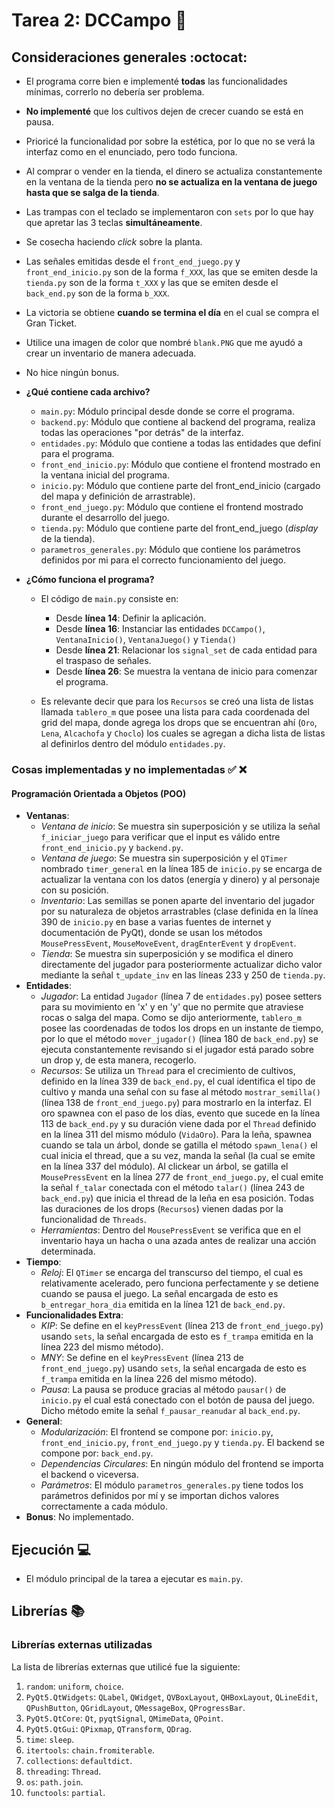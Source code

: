 # Tarea 2: DCCampo :school_satchel:

## Consideraciones generales :octocat:

* El programa corre bien e implementé __todas__ las funcionalidades mínimas, correrlo no debería ser problema.

* __No implementé__ que los cultivos dejen de crecer cuando se está en pausa.

* Prioricé la funcionalidad por sobre la estética, por lo que no se verá la interfaz como en el enunciado, pero todo funciona.

* Al comprar o vender en la tienda, el dinero se actualiza constantemente en la ventana de la tienda pero __no se actualiza en la ventana de juego hasta que se salga de la tienda__.

* Las trampas con el teclado se implementaron con ```sets``` por lo que hay que apretar las 3 teclas __simultáneamente__.

* Se cosecha haciendo _click_ sobre la planta.

* Las señales emitidas desde el ```front_end_juego.py``` y ```front_end_inicio.py``` son de la forma ```f_XXX```, las que se emiten desde la ```tienda.py``` son de la forma ```t_XXX``` y las que se emiten desde el ```back_end.py``` son de la forma ```b_XXX```.

* La victoria se obtiene __cuando se termina el día__ en el cual se compra el Gran Ticket.

* Utilice una imagen de color que nombré ```blank.PNG``` que me ayudó a crear un inventario de manera adecuada.

* No hice ningún bonus.

* **¿Qué contiene cada archivo?**
  * ```main.py```: Módulo principal desde donde se corre el programa.
  * ```backend.py```: Módulo que contiene al backend del programa, realiza todas las operaciones "por detrás" de la interfaz.
  * ```entidades.py```: Módulo que contiene a todas las entidades que definí para el programa.
  * ```front_end_inicio.py```: Módulo que contiene el frontend mostrado en la ventana inicial del programa.
  * ```inicio.py```: Módulo que contiene parte del front_end_inicio (cargado del mapa y definición de arrastrable).
  * ```front_end_juego.py```: Módulo que contiene el frontend mostrado durante el desarrollo del juego.
  * ```tienda.py```: Módulo que contiene parte del front_end_juego (_display_ de la tienda).
  * ```parametros_generales.py```: Módulo que contiene los parámetros definidos por mi para el correcto funcionamiento del juego.

* **¿Cómo funciona el programa?**
  * El código de ```main.py``` consiste en:
    * Desde __línea 14__: Definir la aplicación.
    * Desde __línea 16__: Instanciar las entidades ```DCCampo()```, ```VentanaInicio()```, ```VentanaJuego()``` y ```Tienda()```
    * Desde __línea 21__: Relacionar los ```signal_set``` de cada entidad para el traspaso de señales.
    * Desde __línea 26__: Se muestra la ventana de inicio para comenzar el programa.

  * Es relevante decir que para los ```Recursos``` se creó una lista de listas llamada ```tablero_m``` que posee una lista para cada coordenada del grid del mapa, donde agrega los drops que se encuentran ahí (```Oro```, ```Lena```, ```Alcachofa``` y ```Choclo```) los cuales se agregan a dicha lista de listas al definirlos dentro del módulo ```entidades.py```.

### Cosas implementadas y no implementadas :white_check_mark: :x:

#### Programación Orientada a Objetos (POO)

* **Ventanas**:
  * _Ventana de inicio_: Se muestra sin superposición y se utiliza la señal ```f_iniciar_juego``` para verificar que el input es válido entre ```front_end_inicio.py``` y ```backend.py```.
  * _Ventana de juego_: Se muestra sin superposición y el ```QTimer``` nombrado ```timer_general``` en la línea 185 de ```inicio.py``` se encarga de actualizar la ventana con los datos (energía y dinero) y al personaje con su posición.
  * _Inventario_: Las semillas se ponen aparte del inventario del jugador por su naturaleza de objetos arrastrables (clase definida en la línea 390 de ```inicio.py``` en base a varias fuentes de internet y documentación de PyQt), donde se usan los métodos ```MousePressEvent```, ```MouseMoveEvent```, ```dragEnterEvent``` y ```dropEvent```.
  * _Tienda_: Se muestra sin superposición y se modifica el dinero directamente del jugador para posteriormente actualizar dicho valor mediante la señal ```t_update_inv``` en las líneas 233 y 250 de ```tienda.py```.
* **Entidades**: 
  * _Jugador_: La entidad ```Jugador``` (línea 7 de ```entidades.py```) posee setters para su movimiento en 'x' y en 'y' que no permite que atraviese rocas o salga del mapa. Como se dijo anteriormente, ```tablero_m``` posee las coordenadas de todos los drops en un instante de tiempo, por lo que el método ```mover_jugador()``` (línea 180 de ```back_end.py```) se ejecuta constantemente revisando si el jugador está parado sobre un drop y, de esta manera, recogerlo.
  * _Recursos_: Se utiliza un ```Thread``` para el crecimiento de cultivos, definido en la línea 339 de ```back_end.py```, el cual identifica el tipo de cultivo y manda una señal con su fase al método ```mostrar_semilla()``` (línea 138 de ```front_end_juego.py```) para mostrarlo en la interfaz. El oro spawnea con el paso de los días, evento que sucede en la línea 113 de ```back_end.py``` y su duración viene dada por el ```Thread``` definido en la línea 311 del mismo módulo (```VidaOro```). Para la leña, spawnea cuando se tala un árbol, donde se gatilla el método ```spawn_lena()``` el cual inicia el thread, que a su vez, manda la señal (la cual se emite en la línea 337 del módulo). Al clickear un árbol, se gatilla el ```MousePressEvent``` en la línea 277 de ```front_end_juego.py```, el cual emite la señal ```f_talar``` conectada con el método ```talar()``` (línea 243 de ```back_end.py```) que inicia el thread de la leña en esa posición. Todas las duraciones de los drops (```Recursos```) vienen dadas por la funcionalidad de ```Threads```.
  * _Herramientas_: Dentro del ```MousePressEvent``` se verifica que en el inventario haya un hacha o una azada antes de realizar una acción determinada.
* **Tiempo**: 
  * _Reloj_: El ```QTimer``` se encarga del transcurso del tiempo, el cual es relativamente acelerado, pero funciona perfectamente y se detiene cuando se pausa el juego. La señal encargada de esto es ```b_entregar_hora_dia``` emitida en la línea 121 de ```back_end.py```.
* **Funcionalidades Extra**: 
  * _KIP_: Se define en el ```keyPressEvent``` (línea 213 de ```front_end_juego.py```) usando ```sets```, la señal encargada de esto es ```f_trampa``` emitida en la línea 223 del mismo método).
  * _MNY_: Se define en el ```keyPressEvent``` (línea 213 de ```front_end_juego.py```) usando ```sets```, la señal encargada de esto es ```f_trampa``` emitida en la línea 226 del mismo método).
  * _Pausa_: La pausa se produce gracias al método ```pausar()``` de ```inicio.py``` el cual está conectado con el botón de pausa del juego. Dicho método emite la señal ```f_pausar_reanudar``` al ```back_end.py```.
* **General**: 
  * _Modularización_: El frontend se compone por: ```inicio.py```, ```front_end_inicio.py```, ```front_end_juego.py``` y ```tienda.py```. El backend se compone por: ```back_end.py```.
  * _Dependencias Circulares_: En ningún módulo del frontend se importa el backend o viceversa.
  * _Parámetros_: El módulo ```parametros_generales.py``` tiene todos los parámetros definidos por mí y se importan dichos valores correctamente a cada módulo.
* **Bonus**: No implementado.

## Ejecución :computer:
* El módulo principal de la tarea a ejecutar es  ```main.py```. 


## Librerías :books:
### Librerías externas utilizadas
La lista de librerías externas que utilicé fue la siguiente:

1. ```random```: ```uniform```, ```choice```.
2. ```PyQt5.QtWidgets```: ```QLabel```, ```QWidget```, ```QVBoxLayout```, ```QHBoxLayout```, ```QLineEdit```, ```QPushButton```, ```QGridLayout```, ```QMessageBox```, ```QProgressBar```.
3. ```PyQt5.QtCore```: ```Qt```, ```pyqtSignal```, ```QMimeData```, ```QPoint```.
4.  ```PyQt5.QtGui```: ```QPixmap```, ```QTransform```, ```QDrag```.
5. ```time```: ```sleep```.
6. ```itertools```: ```chain.fromiterable```.
7. ```collections```: ```defaultdict```.
8. ```threading```: ```Thread```.
9. ```os```: ```path.join```.
10. ```functools```: ```partial```.